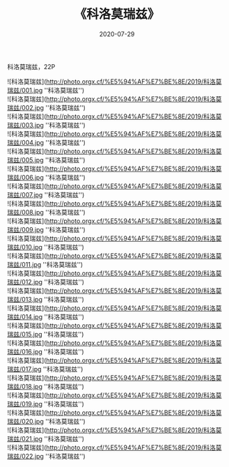﻿---
layout: post
title: 《科洛莫瑞兹》
date: 2020-07-29
img: http://photo.orgx.cf/%E5%94%AF%E7%BE%8E/2019/科洛莫瑞兹/000.jpg
tags: [美女,清纯,唯美]
---

科洛莫瑞兹，22P

![科洛莫瑞兹](http://photo.orgx.cf/%E5%94%AF%E7%BE%8E/2019/科洛莫瑞兹/001.jpg ''科洛莫瑞兹'')<br>
![科洛莫瑞兹](http://photo.orgx.cf/%E5%94%AF%E7%BE%8E/2019/科洛莫瑞兹/002.jpg ''科洛莫瑞兹'')<br>
![科洛莫瑞兹](http://photo.orgx.cf/%E5%94%AF%E7%BE%8E/2019/科洛莫瑞兹/003.jpg ''科洛莫瑞兹'')<br>
![科洛莫瑞兹](http://photo.orgx.cf/%E5%94%AF%E7%BE%8E/2019/科洛莫瑞兹/004.jpg ''科洛莫瑞兹'')<br>
![科洛莫瑞兹](http://photo.orgx.cf/%E5%94%AF%E7%BE%8E/2019/科洛莫瑞兹/005.jpg ''科洛莫瑞兹'')<br>
![科洛莫瑞兹](http://photo.orgx.cf/%E5%94%AF%E7%BE%8E/2019/科洛莫瑞兹/006.jpg ''科洛莫瑞兹'')<br>
![科洛莫瑞兹](http://photo.orgx.cf/%E5%94%AF%E7%BE%8E/2019/科洛莫瑞兹/007.jpg ''科洛莫瑞兹'')<br>
![科洛莫瑞兹](http://photo.orgx.cf/%E5%94%AF%E7%BE%8E/2019/科洛莫瑞兹/008.jpg ''科洛莫瑞兹'')<br>
![科洛莫瑞兹](http://photo.orgx.cf/%E5%94%AF%E7%BE%8E/2019/科洛莫瑞兹/009.jpg ''科洛莫瑞兹'')<br>
![科洛莫瑞兹](http://photo.orgx.cf/%E5%94%AF%E7%BE%8E/2019/科洛莫瑞兹/010.jpg ''科洛莫瑞兹'')<br>
![科洛莫瑞兹](http://photo.orgx.cf/%E5%94%AF%E7%BE%8E/2019/科洛莫瑞兹/011.jpg ''科洛莫瑞兹'')<br>
![科洛莫瑞兹](http://photo.orgx.cf/%E5%94%AF%E7%BE%8E/2019/科洛莫瑞兹/012.jpg ''科洛莫瑞兹'')<br>
![科洛莫瑞兹](http://photo.orgx.cf/%E5%94%AF%E7%BE%8E/2019/科洛莫瑞兹/013.jpg ''科洛莫瑞兹'')<br>
![科洛莫瑞兹](http://photo.orgx.cf/%E5%94%AF%E7%BE%8E/2019/科洛莫瑞兹/014.jpg ''科洛莫瑞兹'')<br>
![科洛莫瑞兹](http://photo.orgx.cf/%E5%94%AF%E7%BE%8E/2019/科洛莫瑞兹/015.jpg ''科洛莫瑞兹'')<br>
![科洛莫瑞兹](http://photo.orgx.cf/%E5%94%AF%E7%BE%8E/2019/科洛莫瑞兹/016.jpg ''科洛莫瑞兹'')<br>
![科洛莫瑞兹](http://photo.orgx.cf/%E5%94%AF%E7%BE%8E/2019/科洛莫瑞兹/017.jpg ''科洛莫瑞兹'')<br>
![科洛莫瑞兹](http://photo.orgx.cf/%E5%94%AF%E7%BE%8E/2019/科洛莫瑞兹/018.jpg ''科洛莫瑞兹'')<br>
![科洛莫瑞兹](http://photo.orgx.cf/%E5%94%AF%E7%BE%8E/2019/科洛莫瑞兹/019.jpg ''科洛莫瑞兹'')<br>
![科洛莫瑞兹](http://photo.orgx.cf/%E5%94%AF%E7%BE%8E/2019/科洛莫瑞兹/020.jpg ''科洛莫瑞兹'')<br>
![科洛莫瑞兹](http://photo.orgx.cf/%E5%94%AF%E7%BE%8E/2019/科洛莫瑞兹/021.jpg ''科洛莫瑞兹'')<br>
![科洛莫瑞兹](http://photo.orgx.cf/%E5%94%AF%E7%BE%8E/2019/科洛莫瑞兹/022.jpg ''科洛莫瑞兹'')<br>
